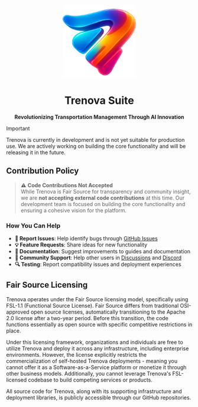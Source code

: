 <div align="center">
  <img src="./assets/logo.webp" alt="Trenova Logo" width="200">
  <h1 align="center"><b>Trenova Suite</b></h1>
  
  **Revolutionizing Transportation Management Through AI Innovation**
  
</div>

> [!IMPORTANT]
> Trenova is currently in development and is not yet suitable for production use.
> We are actively working on building the core functionality and will be releasing it in the future.

## Contribution Policy

> ⚠️ **Code Contributions Not Accepted**  
> While Trenova is Fair Source for transparency and community insight, we are **not accepting external code contributions** at this time. Our development team is focused on building the core functionality and ensuring a cohesive vision for the platform.

### How You Can Help

- **🐛 Report Issues**: Help identify bugs through [GitHub Issues](https://github.com/emoss08/trenova/issues)
- **💡 Feature Requests**: Share ideas for new functionality
- **📝 Documentation**: Suggest improvements to guides and documentation
- **🤝 Community Support**: Help other users in [Discussions](https://github.com/emoss08/trenova/discussions) and [Discord](https://discord.gg/XDBqyvrryq)
- **🔍 Testing**: Report compatibility issues and deployment experiences

## Fair Source Licensing

Trenova operates under the Fair Source licensing model, specifically using FSL-1.1 (Functional Source License). Fair Source differs from traditional OSI-approved open source licenses, automatically transitioning to the Apache 2.0 license after a two-year period. Before this transition, the code functions essentially as open source with specific competitive restrictions in place.

Under this licensing framework, organizations and individuals are free to utilize Trenova and deploy it across any infrastructure, including enterprise environments. However, the license explicitly restricts the commercialization of self-hosted Trenova deployments - meaning you cannot offer it as a Software-as-a-Service platform or monetize it through other business models. Additionally, you cannot leverage Trenova's FSL-licensed codebase to build competing services or products.

All source code for Trenova, along with its supporting infrastructure and deployment libraries, is publicly accessible through our GitHub repositories.
